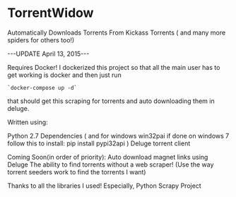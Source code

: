 # TorrentWidow

Automatically Downloads Torrents From Kickass Torrents ( and many more spiders for others too!) 

---UPDATE April 13, 2015---

Requires Docker!
I dockerized this project so that all the main user has to get working is docker and then just run
	
	`docker-compose up -d`

that should get this scraping for torrents and auto downloading them in deluge. 




Written using: 

Python 2.7 
Dependencies ( and for windows win32pai if done on windows 7 follow this to install: pip install pypi32api ) 
Deluge torrent client 


Coming Soon(in order of priority): 
Auto download magnet links using Deluge
The ability to find torrents without a web scraper! (Use the way torrent seeders work to find the torrents I want) 


Thanks to all the libraries I used!
Especially, 
Python 
Scrapy Project
